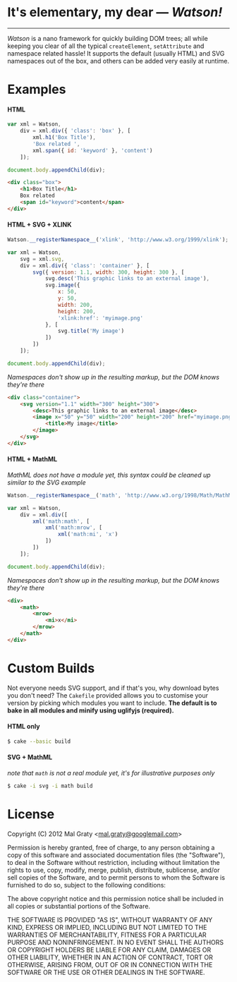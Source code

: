 # It's elementary, my dear &mdash; _Watson!_
---

_Watson_ is a nano framework for quickly building DOM trees; all while keeping you clear of all the typical `createElement`, `setAttribute` and namespace related hassle! It supports the default (usually HTML) and SVG namespaces out of the box, and others can be added very easily at runtime.

# Examples

#### HTML

```js
var xml = Watson,
    div = xml.div({ 'class': 'box' }, [
        xml.h1('Box Title'),
        'Box related ',
        xml.span({ id: 'keyword' }, 'content')
    ]);

document.body.appendChild(div);
```

```html
<div class="box">
    <h1>Box Title</h1>
    Box related
    <span id="keyword">content</span>
</div>
```

#### HTML + SVG + XLINK

```js
Watson.__registerNamespace__('xlink', 'http://www.w3.org/1999/xlink');

var xml = Watson,
    svg = xml.svg,
    div = xml.div({ 'class': 'container' }, [
        svg({ version: 1.1, width: 300, height: 300 }, [
            svg.desc('This graphic links to an external image'),
            svg.image({
                x: 50,
                y: 50,
                width: 200,
                height: 200,
                'xlink:href': 'myimage.png'
            }, [
                svg.title('My image')
            ])
        ])
    ]);

document.body.appendChild(div);
```

_Namespaces don't show up in the resulting markup, but the DOM knows they're there_

```html
<div class="container">
    <svg version="1.1" width="300" height="300">
        <desc>This graphic links to an external image</desc>
        <image x="50" y="50" width="200" height="200" href="myimage.png">
            <title>My image</title>
        </image>
    </svg>
</div>
```

#### HTML + MathML

_MathML does not have a module yet, this syntax could be cleaned up similar to the SVG example_

```js
Watson.__registerNamespace__('math', 'http://www.w3.org/1998/Math/MathML');

var xml = Watson,
    div = xml.div([
        xml('math:math', [
            xml('math:mrow', [
                xml('math:mi', 'x')
            ])
        ])
    ]);

document.body.appendChild(div);
```

_Namespaces don't show up in the resulting markup, but the DOM knows they're there_

```html
<div>
    <math>
        <mrow>
            <mi>x</mi>
        </mrow>
    </math>
</div>
```

# Custom Builds

Not everyone needs SVG support, and if that's you, why download bytes you don't need? The `Cakefile` provided allows you to customise your version by picking which modules you want to include. **The default is to bake in all modules and minify using uglifyjs (required).**

#### HTML only

```sh
$ cake --basic build
```

#### SVG + MathML

_note that `math` is not a real module yet, it's for illustrative purposes only_

```sh
$ cake -i svg -i math build
```

# License
Copyright (C) 2012 Mal Graty &lt;mal.graty@googlemail.com&gt;

Permission is hereby granted, free of charge, to any person obtaining a copy
of this software and associated documentation files (the "Software"), to deal
in the Software without restriction, including without limitation the rights
to use, copy, modify, merge, publish, distribute, sublicense, and/or sell
copies of the Software, and to permit persons to whom the Software is
furnished to do so, subject to the following conditions:

The above copyright notice and this permission notice shall be included in
all copies or substantial portions of the Software.

THE SOFTWARE IS PROVIDED "AS IS", WITHOUT WARRANTY OF ANY KIND, EXPRESS OR
IMPLIED, INCLUDING BUT NOT LIMITED TO THE WARRANTIES OF MERCHANTABILITY,
FITNESS FOR A PARTICULAR PURPOSE AND NONINFRINGEMENT. IN NO EVENT SHALL THE
AUTHORS OR COPYRIGHT HOLDERS BE LIABLE FOR ANY CLAIM, DAMAGES OR OTHER
LIABILITY, WHETHER IN AN ACTION OF CONTRACT, TORT OR OTHERWISE, ARISING FROM,
OUT OF OR IN CONNECTION WITH THE SOFTWARE OR THE USE OR OTHER DEALINGS IN
THE SOFTWARE.
